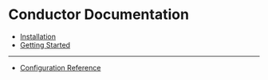 # Conductor Documentation

- [Installation](install.md)
- [Getting Started](getting-started.md)

---

- [Configuration Reference](configuration-reference.md)

